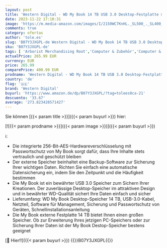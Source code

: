 ```yaml
---
layout: post
title: 'Western Digital - WD My Book 14 TB USB 3.0 Desktop-Festplatte mit Passwortschutz  Desktop-Speicher  Sicherungssoftware  Hardwareverschlüsselung  SuperSpeed USB '
date: 2023-11-22 17:10:31
image: 'https://m.media-amazon.com/images/I/2150WC7KnHL._SL500_._SL400_.jpg'
comments: true
category: ofertas
author: 'tole.es'
slug: 'B07Y3JXGPL-de Western Digital - WD My Book 14 TB USB 3.0 Desktop-...'
sku: 'B07Y3JXGPL-de'
tags: [ 'Arborist Merchandising Root','Computer & Zubehör','Computer & Zubehör: Produkte mit Umwelt-Label','Datenspeicher','Externe Datenspeicher','Externe Festplatten','Externe Speichermedien','Self Service','Special Features Stores','a4cbee59-f823-40fe-831a-7de64f655f6f_0','a4cbee59-f823-40fe-831a-7de64f655f6f_1301','a4cbee59-f823-40fe-831a-7de64f655f6f_9501','western digital','🇩🇪', ]
actualPrice: 265.99 EUR
currency: EUR
price: 265.99
comparePrice: 400.99 EUR
prodname: 'Western Digital - WD My Book 14 TB USB 3.0 Desktop-Festplatte mit Passwortschutz  Desktop-Speicher  Sicherungssoftware  Hardwareverschlüsselung  SuperSpeed USB '
country: 'de'
flag: '🇩🇪'
brand: 'Western Digital'
buyurl: 'https://www.amazon.de/dp/B07Y3JXGPL/?tag=tolees0ca-21'
descuento: '33.67'
average: '273.823428571427'
---
```


Sie können [{{< param title >}}]({{< param buyurl >}}) hier:

[![{{< param prodname >}}]({{< param image >}})]({{< param buyurl >}})

ℹ️:

- Die integrierte 256-Bit-AES-Hardwareverschlüsselung mit Passwortschutz von My Book sorgt dafür, dass Ihre Inhalte stets vertraulich und geschützt bleiben
- Der externe Speicher beinhaltet eine Backup-Software zur Sicherung Ihrer wichtigen Daten. Richten Sie einfach eine automatische Datensicherung ein, indem Sie den Zeitpunkt und die Häufigkeit bestimmen
- Die My Book ist ein bewährter USB 3.0 Speicher zum Sichern Ihrer Kreationen. Der zuverlässige Desktop-Speicher im attraktiven Design und in bewährter WD-Qualität sichert Ihre Daten einfach und sicher
- Lieferumfang: WD My Book Desktop-Speicher 14 TB, USB-3.0-Kabel, Netzteil, Software für Management, Sicherung und Passwortschutz von Geräten, Schnellinstallationsanleitung
- Die My Book externe Festplatte 14 TB bietet Ihnen einen großen Speicher. Ob zur Erweiterung Ihres jetzigen PC-Speichers oder zur Sicherung Ihrer Daten ist der My Book Destop-Speicher bestens geeignet

[🛒 Hier!!]({{< param buyurl >}})
{{<world>}}B07Y3JXGPL{{</world>}}

